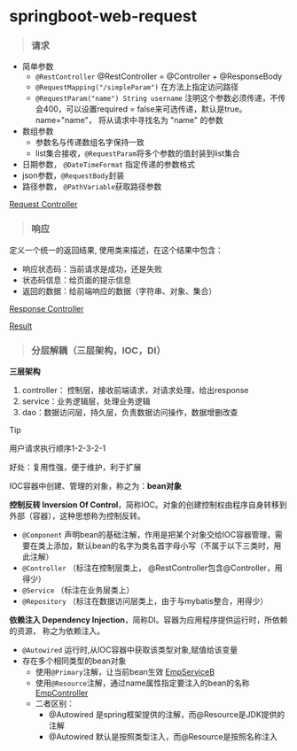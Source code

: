 # springboot-web-request
> ### 请求
> 
- 简单参数
    - `@RestController` @RestController = @Controller + @ResponseBody
    - `@RequestMapping("/simpleParam")` 在方法上指定访问路径
    - `@RequestParam("name") String username` 注明这个参数必须传递，不传会400，可以设置required = false来可选传递，默认是true。 name="name"， 将从请求中寻找名为 "name" 的参数
- 数组参数
    - 参数名与传递数组名字保持一致
    - list集合接收，`@RequestParam`将多个参数的值封装到list集合
- 日期参数， `@DateTimeFormat` 指定传递的参数格式
- json参数，`@RequestBody`封装
- 路径参数， `@PathVariable`获取路径参数

[Request Controller](./src/main/java/com/example/springbootwebrequest/controller/RequestController)



> ### 响应
定义一个统一的返回结果, 使用类来描述，在这个结果中包含：
- 响应状态码：当前请求是成功，还是失败
- 状态码信息：给页面的提示信息
- 返回的数据：给前端响应的数据（字符串、对象、集合）

[Response Controller](./src/main/java/com/example/springbootwebrequest/controller/ResponseController)

[Result](./src/main/java/com/example/springbootwebrequest/pojo/Result)





> ### 分层解耦（三层架构，IOC，DI）
**三层架构**
1. controller： 控制层，接收前端请求，对请求处理，给出response
2. service：业务逻辑层，处理业务逻辑
3. dao：数据访问层，持久层，负责数据访问操作，数据增删改查

> [!TIP]
> 用户请求执行顺序1-2-3-2-1
>
> 好处：复用性强，便于维护，利于扩展

IOC容器中创建、管理的对象，称之为：**bean对象**

**控制反转 Inversion Of Control**，简称IOC。对象的创建控制权由程序自身转移到外部（容器），这种思想称为控制反转。
- `@Component` 声明bean的基础注解，作用是把某个对象交给IOC容器管理，需要在类上添加，默认bean的名字为类名首字母小写（不属于以下三类时，用此注解） 
- `@Controller` （标注在控制层类上， @RestController包含@Controller，用得少） 
- `@Service` （标注在业务层类上） 
- `@Repository` （标注在数据访问层类上，由于与mybatis整合，用得少）

**依赖注入 Dependency Injection**，简称DI。容器为应用程序提供运行时，所依赖的资源， 称之为依赖注入。
- `@Autowired` 运行时,从IOC容器中获取该类型对象,赋值给该变量
- 存在多个相同类型的bean对象
    - 使用`@Primary`注解，让当前bean生效 [EmpServiceB](./src/main/java/com/example/springbootwebrequest/service/impl/EmpServiceB)
    - 使用`@Resource`注解，通过name属性指定要注入的bean的名称 [EmpController](./src/main/java/com/example/springbootwebrequest/controller/EmpController)
    - 二者区别：
        - @Autowired 是spring框架提供的注解，而@Resource是JDK提供的注解
        - @Autowired 默认是按照类型注入，而@Resource是按照名称注入
